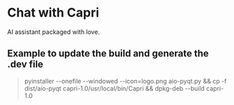 # Chat with Capri

AI assistant packaged with love.


## Example to update the build and generate the .dev file

> pyinstaller --onefile --windowed --icon=logo.png aio-pyqt.py && cp -f dist/aio-pyqt capri-1.0/usr/local/bin/Capri && dpkg-deb --build capri-1.0